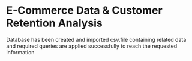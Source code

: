 # E-Commerce Data & Customer Retention Analysis
Database has been created and imported csv.file containing related data and required queries are applied successfully to reach the requested information
